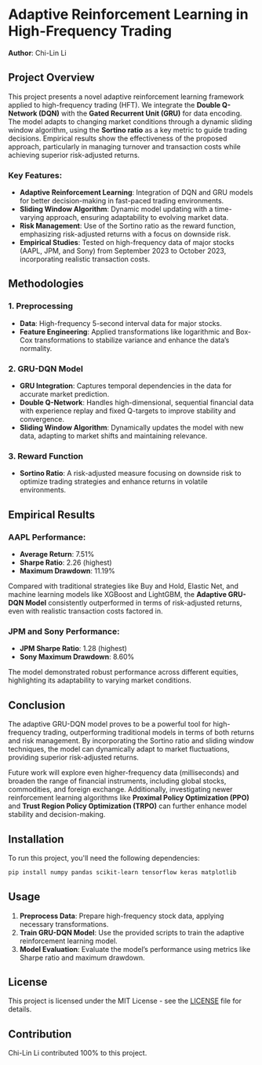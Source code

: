 # Adaptive Reinforcement Learning in High-Frequency Trading

**Author**: Chi-Lin Li

## Project Overview

This project presents a novel adaptive reinforcement learning framework applied to high-frequency trading (HFT). We integrate the **Double Q-Network (DQN)** with the **Gated Recurrent Unit (GRU)** for data encoding. The model adapts to changing market conditions through a dynamic sliding window algorithm, using the **Sortino ratio** as a key metric to guide trading decisions. Empirical results show the effectiveness of the proposed approach, particularly in managing turnover and transaction costs while achieving superior risk-adjusted returns.

### Key Features:
- **Adaptive Reinforcement Learning**: Integration of DQN and GRU models for better decision-making in fast-paced trading environments.
- **Sliding Window Algorithm**: Dynamic model updating with a time-varying approach, ensuring adaptability to evolving market data.
- **Risk Management**: Use of the Sortino ratio as the reward function, emphasizing risk-adjusted returns with a focus on downside risk.
- **Empirical Studies**: Tested on high-frequency data of major stocks (AAPL, JPM, and Sony) from September 2023 to October 2023, incorporating realistic transaction costs.

## Methodologies

### 1. Preprocessing
- **Data**: High-frequency 5-second interval data for major stocks.
- **Feature Engineering**: Applied transformations like logarithmic and Box-Cox transformations to stabilize variance and enhance the data’s normality.

### 2. GRU-DQN Model
- **GRU Integration**: Captures temporal dependencies in the data for accurate market prediction.
- **Double Q-Network**: Handles high-dimensional, sequential financial data with experience replay and fixed Q-targets to improve stability and convergence.
- **Sliding Window Algorithm**: Dynamically updates the model with new data, adapting to market shifts and maintaining relevance.

### 3. Reward Function
- **Sortino Ratio**: A risk-adjusted measure focusing on downside risk to optimize trading strategies and enhance returns in volatile environments.

## Empirical Results

### AAPL Performance:
- **Average Return**: 7.51%
- **Sharpe Ratio**: 2.26 (highest)
- **Maximum Drawdown**: 11.19%

Compared with traditional strategies like Buy and Hold, Elastic Net, and machine learning models like XGBoost and LightGBM, the **Adaptive GRU-DQN Model** consistently outperformed in terms of risk-adjusted returns, even with realistic transaction costs factored in.

### JPM and Sony Performance:
- **JPM Sharpe Ratio**: 1.28 (highest)
- **Sony Maximum Drawdown**: 8.60%

The model demonstrated robust performance across different equities, highlighting its adaptability to varying market conditions.

## Conclusion

The adaptive GRU-DQN model proves to be a powerful tool for high-frequency trading, outperforming traditional models in terms of both returns and risk management. By incorporating the Sortino ratio and sliding window techniques, the model can dynamically adapt to market fluctuations, providing superior risk-adjusted returns.

Future work will explore even higher-frequency data (milliseconds) and broaden the range of financial instruments, including global stocks, commodities, and foreign exchange. Additionally, investigating newer reinforcement learning algorithms like **Proximal Policy Optimization (PPO)** and **Trust Region Policy Optimization (TRPO)** can further enhance model stability and decision-making.

## Installation

To run this project, you'll need the following dependencies:

```bash
pip install numpy pandas scikit-learn tensorflow keras matplotlib
```

## Usage

1. **Preprocess Data**: Prepare high-frequency stock data, applying necessary transformations.
2. **Train GRU-DQN Model**: Use the provided scripts to train the adaptive reinforcement learning model.
3. **Model Evaluation**: Evaluate the model’s performance using metrics like Sharpe ratio and maximum drawdown.

## License

This project is licensed under the MIT License - see the [LICENSE](LICENSE) file for details.

## Contribution

Chi-Lin Li contributed 100% to this project.
